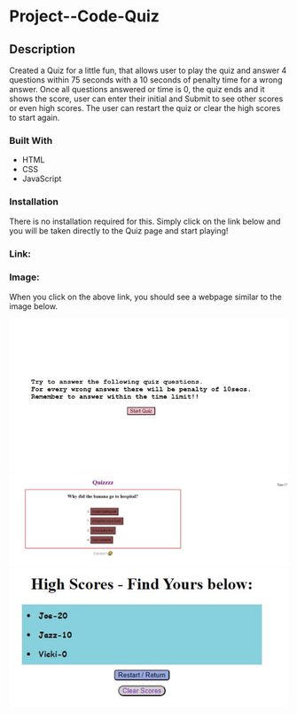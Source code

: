 # Project--Code-Quiz

## Description
Created a Quiz for a little fun, that allows user to play the quiz and answer 4 questions within 75 seconds with a 10 seconds of penalty time for a wrong answer. Once all questions answered or time is 0, the quiz ends and it shows the score, user can enter their initial  and Submit to see other scores or even high scores. The user can restart the quiz or clear the high scores to start again.

### Built With
- HTML
- CSS
- JavaScript

### Installation
There is no installation required for this. 
Simply click on the link below and you will be taken directly to the Quiz page and start playing!

### Link: 




### Image: 
When you click on the above link, you should see a webpage similar to the image below.

<img src= "assets/Images/Quiz-Initial-Page.JPG" alt="Quiz Initial Page Image">
<img src= "assets/Images/Quiz-Questions.JPG" alt="Quiz Questions Image">
<img src= "assets/Images/High-Score.JPG" alt="High Score Image">

